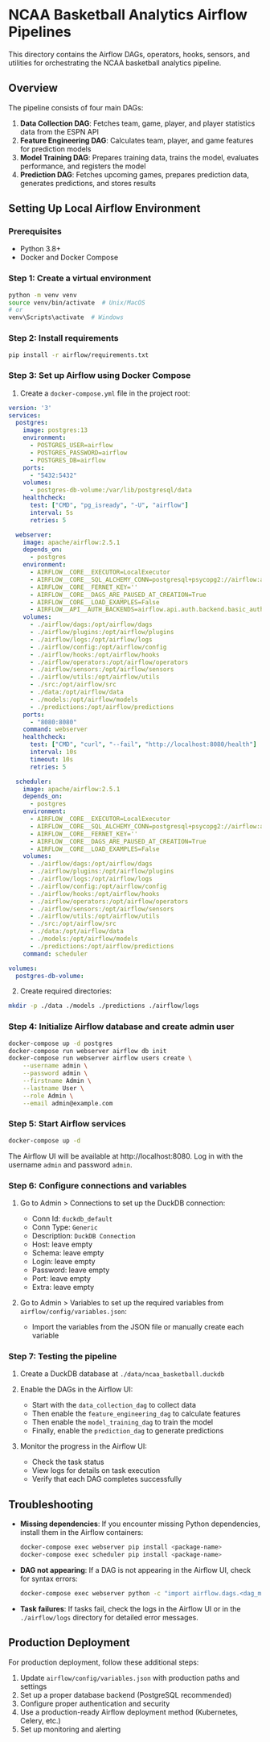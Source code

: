 # NCAA Basketball Analytics Airflow Pipelines

This directory contains the Airflow DAGs, operators, hooks, sensors, and utilities for orchestrating the NCAA basketball analytics pipeline.

## Overview

The pipeline consists of four main DAGs:

1. **Data Collection DAG**: Fetches team, game, player, and player statistics data from the ESPN API
2. **Feature Engineering DAG**: Calculates team, player, and game features for prediction models
3. **Model Training DAG**: Prepares training data, trains the model, evaluates performance, and registers the model
4. **Prediction DAG**: Fetches upcoming games, prepares prediction data, generates predictions, and stores results

## Setting Up Local Airflow Environment

### Prerequisites

- Python 3.8+
- Docker and Docker Compose

### Step 1: Create a virtual environment

```bash
python -m venv venv
source venv/bin/activate  # Unix/MacOS
# or
venv\Scripts\activate  # Windows
```

### Step 2: Install requirements

```bash
pip install -r airflow/requirements.txt
```

### Step 3: Set up Airflow using Docker Compose

1. Create a `docker-compose.yml` file in the project root:

```yaml
version: '3'
services:
  postgres:
    image: postgres:13
    environment:
      - POSTGRES_USER=airflow
      - POSTGRES_PASSWORD=airflow
      - POSTGRES_DB=airflow
    ports:
      - "5432:5432"
    volumes:
      - postgres-db-volume:/var/lib/postgresql/data
    healthcheck:
      test: ["CMD", "pg_isready", "-U", "airflow"]
      interval: 5s
      retries: 5

  webserver:
    image: apache/airflow:2.5.1
    depends_on:
      - postgres
    environment:
      - AIRFLOW__CORE__EXECUTOR=LocalExecutor
      - AIRFLOW__CORE__SQL_ALCHEMY_CONN=postgresql+psycopg2://airflow:airflow@postgres/airflow
      - AIRFLOW__CORE__FERNET_KEY=''
      - AIRFLOW__CORE__DAGS_ARE_PAUSED_AT_CREATION=True
      - AIRFLOW__CORE__LOAD_EXAMPLES=False
      - AIRFLOW__API__AUTH_BACKENDS=airflow.api.auth.backend.basic_auth
    volumes:
      - ./airflow/dags:/opt/airflow/dags
      - ./airflow/plugins:/opt/airflow/plugins
      - ./airflow/logs:/opt/airflow/logs
      - ./airflow/config:/opt/airflow/config
      - ./airflow/hooks:/opt/airflow/hooks
      - ./airflow/operators:/opt/airflow/operators
      - ./airflow/sensors:/opt/airflow/sensors
      - ./airflow/utils:/opt/airflow/utils
      - ./src:/opt/airflow/src
      - ./data:/opt/airflow/data
      - ./models:/opt/airflow/models
      - ./predictions:/opt/airflow/predictions
    ports:
      - "8080:8080"
    command: webserver
    healthcheck:
      test: ["CMD", "curl", "--fail", "http://localhost:8080/health"]
      interval: 10s
      timeout: 10s
      retries: 5

  scheduler:
    image: apache/airflow:2.5.1
    depends_on:
      - postgres
    environment:
      - AIRFLOW__CORE__EXECUTOR=LocalExecutor
      - AIRFLOW__CORE__SQL_ALCHEMY_CONN=postgresql+psycopg2://airflow:airflow@postgres/airflow
      - AIRFLOW__CORE__FERNET_KEY=''
      - AIRFLOW__CORE__DAGS_ARE_PAUSED_AT_CREATION=True
      - AIRFLOW__CORE__LOAD_EXAMPLES=False
    volumes:
      - ./airflow/dags:/opt/airflow/dags
      - ./airflow/plugins:/opt/airflow/plugins
      - ./airflow/logs:/opt/airflow/logs
      - ./airflow/config:/opt/airflow/config
      - ./airflow/hooks:/opt/airflow/hooks
      - ./airflow/operators:/opt/airflow/operators
      - ./airflow/sensors:/opt/airflow/sensors
      - ./airflow/utils:/opt/airflow/utils
      - ./src:/opt/airflow/src
      - ./data:/opt/airflow/data
      - ./models:/opt/airflow/models
      - ./predictions:/opt/airflow/predictions
    command: scheduler

volumes:
  postgres-db-volume:
```

2. Create required directories:

```bash
mkdir -p ./data ./models ./predictions ./airflow/logs
```

### Step 4: Initialize Airflow database and create admin user

```bash
docker-compose up -d postgres
docker-compose run webserver airflow db init
docker-compose run webserver airflow users create \
    --username admin \
    --password admin \
    --firstname Admin \
    --lastname User \
    --role Admin \
    --email admin@example.com
```

### Step 5: Start Airflow services

```bash
docker-compose up -d
```

The Airflow UI will be available at http://localhost:8080. Log in with the username `admin` and password `admin`.

### Step 6: Configure connections and variables

1. Go to Admin > Connections to set up the DuckDB connection:
   - Conn Id: `duckdb_default`
   - Conn Type: `Generic`
   - Description: `DuckDB Connection`
   - Host: leave empty
   - Schema: leave empty
   - Login: leave empty
   - Password: leave empty
   - Port: leave empty
   - Extra: leave empty

2. Go to Admin > Variables to set up the required variables from `airflow/config/variables.json`:
   - Import the variables from the JSON file or manually create each variable

### Step 7: Testing the pipeline

1. Create a DuckDB database at `./data/ncaa_basketball.duckdb`

2. Enable the DAGs in the Airflow UI:
   - Start with the `data_collection_dag` to collect data
   - Then enable the `feature_engineering_dag` to calculate features
   - Then enable the `model_training_dag` to train the model
   - Finally, enable the `prediction_dag` to generate predictions

3. Monitor the progress in the Airflow UI:
   - Check the task status
   - View logs for details on task execution
   - Verify that each DAG completes successfully

## Troubleshooting

- **Missing dependencies**: If you encounter missing Python dependencies, install them in the Airflow containers:
  ```bash
  docker-compose exec webserver pip install <package-name>
  docker-compose exec scheduler pip install <package-name>
  ```

- **DAG not appearing**: If a DAG is not appearing in the Airflow UI, check for syntax errors:
  ```bash
  docker-compose exec webserver python -c "import airflow.dags.<dag_module>"
  ```

- **Task failures**: If tasks fail, check the logs in the Airflow UI or in the `./airflow/logs` directory for detailed error messages.

## Production Deployment

For production deployment, follow these additional steps:

1. Update `airflow/config/variables.json` with production paths and settings
2. Set up a proper database backend (PostgreSQL recommended)
3. Configure proper authentication and security
4. Use a production-ready Airflow deployment method (Kubernetes, Celery, etc.)
5. Set up monitoring and alerting
